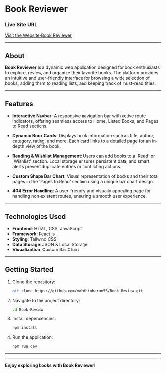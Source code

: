 # Book Reviewer

### Live Site URL
[Visit the Website-Book Reviewer](https://book-review-sites.netlify.app/)

---

## About
**Book Reviewer** is a dynamic web application designed for book enthusiasts to explore, review, and organize their favorite books. The platform provides an intuitive and user-friendly interface for browsing a wide selection of books, adding them to reading lists, and keeping track of must-read titles.

---

## Features

- **Interactive Navbar**: A responsive navigation bar with active route indicators, offering seamless access to Home, Listed Books, and Pages to Read sections.

- **Dynamic Book Cards**: Displays book information such as title, author, category, rating, and more. Each card links to a detailed page for an in-depth view of the book.

- **Reading & Wishlist Management**: Users can add books to a 'Read' or 'Wishlist' section. Local storage ensures persistent data, and smart alerts prevent duplicate entries or conflicting actions.

- **Custom Shape Bar Chart**: Visual representation of books and their total pages in the 'Pages to Read' section using a unique bar chart design.

- **404 Error Handling**: A user-friendly and visually appealing page for handling non-existent routes, ensuring a smooth user experience.

---

## Technologies Used

- **Frontend**: HTML, CSS, JavaScript
- **Framework**: React.js
- **Styling**: Tailwind CSS
- **Data Storage**: JSON & Local Storage
- **Visualization**: Custom Bar Chart

---

## Getting Started

1. Clone the repository:
   ```bash
   git clone https://github.com/mohdbinharun56/Book-Review.git
   ```
2. Navigate to the project directory:
   ```bash
   cd Book-Review
   ```
3. Install dependencies:
   ```bash
   npm install
   ```
4. Run the application:
   ```bash
   npm run dev
   ```

---
<!--
## License
This project is licensed under the MIT License. See the LICENSE file for details.
-->
---

**Enjoy exploring books with Book Reviewer!**
